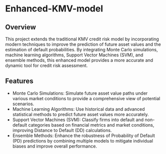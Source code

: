 # Enhanced-KMV-model

## Overview
This project extends the traditional KMV credit risk model by incorporating modern techniques to improve the prediction of future asset values and the estimation of default probabilities. By integrating Monte Carlo simulations, machine learning algorithms, Support Vector Machines (SVM), and ensemble methods, this enhanced model provides a more accurate and dynamic tool for credit risk assessment.

## Features
- Monte Carlo Simulations: Simulate future asset value paths under various market conditions to provide a comprehensive view of potential scenarios.
- Machine Learning Algorithms: Use historical data and advanced statistical methods to predict future asset values more accurately.
- Support Vector Machines (SVM): Classify firms into default and non-default categories based on financial metrics and market conditions, improving Distance to Default (DD) calculations.
- Ensemble Methods: Enhance the robustness of Probability of Default (PD) predictions by combining multiple models to mitigate individual biases and improve overall performance.
